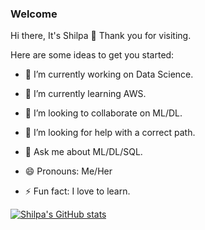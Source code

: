### Welcome 
Hi there, It's Shilpa 👋
Thank you for visiting.


Here are some ideas to get you started:

- 🔭 I’m currently working on Data Science.
- 🌱 I’m currently learning AWS.
- 👯 I’m looking to collaborate on ML/DL.
- 🤔 I’m looking for help with a correct path.
- 💬 Ask me about ML/DL/SQL.

- 😄 Pronouns: Me/Her
- ⚡ Fun fact: I love to learn.






[![Shilpa's GitHub stats](https://github-readme-stats.dark.app/api?username=shi-star)](https://github.com/shi-star/github-readme-stats)

